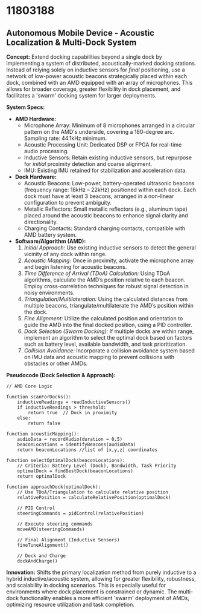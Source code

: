 # 11803188

## Autonomous Mobile Device - Acoustic Localization & Multi-Dock System

**Concept:** Extend docking capabilities beyond a single dock by implementing a system of distributed, acoustically-marked docking stations. Instead of relying solely on inductive sensors for *final* positioning, use a network of low-power acoustic beacons strategically placed within each dock, combined with an AMD equipped with an array of microphones. This allows for broader coverage, greater flexibility in dock placement, and facilitates a 'swarm' docking system for larger deployments.

**System Specs:**

*   **AMD Hardware:**
    *   Microphone Array: Minimum of 8 microphones arranged in a circular pattern on the AMD's underside, covering a 180-degree arc.  Sampling rate: 44.1kHz minimum.
    *   Acoustic Processing Unit: Dedicated DSP or FPGA for real-time audio processing.
    *   Inductive Sensors: Retain existing inductive sensors, but repurpose for *initial* proximity detection and coarse alignment.
    *   IMU: Existing IMU retained for stabilization and acceleration data.
*   **Dock Hardware:**
    *   Acoustic Beacons: Low-power, battery-operated ultrasonic beacons (frequency range: 18kHz – 22kHz) positioned within each dock. Each dock must have at least 3 beacons, arranged in a non-linear configuration to prevent ambiguity.
    *   Metallic Reflectors: Small metallic reflectors (e.g., aluminum tape) placed around the acoustic beacons to enhance signal clarity and directionality.
    *   Charging Contacts: Standard charging contacts, compatible with AMD battery system.
*   **Software/Algorithm (AMD):**
    1.  *Initial Approach:*  Use existing inductive sensors to detect the general vicinity of any dock within range.
    2.  *Acoustic Mapping:* Once in proximity, activate the microphone array and begin listening for acoustic beacons.
    3.  *Time Difference of Arrival (TDoA) Calculation:* Using TDoA algorithms, calculate the AMD’s position relative to each beacon. Employ cross-correlation techniques for robust signal detection in noisy environments.
    4.  *Triangulation/Multilateration:* Using the calculated distances from multiple beacons, triangulate/multilaterate the AMD’s position within the dock.
    5.  *Fine Alignment:* Utilize the calculated position and orientation to guide the AMD into the final docked position, using a PID controller.
    6.  *Dock Selection (Swarm Docking):* If multiple docks are within range, implement an algorithm to select the optimal dock based on factors such as battery level, available bandwidth, and task prioritization.
    7.  *Collision Avoidance:* Incorporate a collision avoidance system based on IMU data and acoustic mapping to prevent collisions with obstacles or other AMDs.

**Pseudocode (Dock Selection & Approach):**

```
// AMD Core Logic

function scanForDocks():
    inductiveReadings = readInductiveSensors()
    if inductiveReadings > threshold:
        return true  // Dock in proximity
    else:
        return false

function acousticMapping():
    audioData = recordAudio(duration = 0.5)
    beaconLocations = identifyBeacons(audioData)
    return beaconLocations //list of [x,y,z] coordinates

function selectOptimalDock(beaconLocations):
    // Criteria: Battery Level (Dock), Bandwidth, Task Priority
    optimalDock = findBestDock(beaconLocations)
    return optimalDock

function approachDock(optimalDock):
    // Use TDoA/Triangulation to calculate relative position
    relativePosition = calculateRelativePosition(optimalDock)

    // PID Control
    steeringCommands = pidControl(relativePosition)

    // Execute steering commands
    moveAMD(steeringCommands)

    // Final Alignment (Inductive Sensors)
    fineTuneAlignment()

    // Dock and Charge
    dockAndCharge()
```

**Innovation:** Shifts the primary localization method from purely inductive to a hybrid inductive/acoustic system, allowing for greater flexibility, robustness, and scalability in docking scenarios. This is especially useful for environments where dock placement is constrained or dynamic. The multi-dock functionality enables a more efficient 'swarm' deployment of AMDs, optimizing resource utilization and task completion.